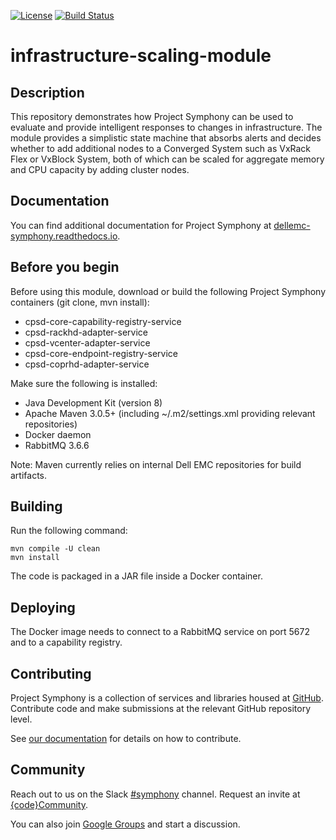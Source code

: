 [![License](https://img.shields.io/badge/License-EPL%201.0-red.svg)](https://opensource.org/licenses/EPL-1.0)
[![Build Status](https://travis-ci.org/dellemc-symphony/infrastructure-scaling-module.svg?branch=master)](https://travis-ci.org/dellemc-symphony/infrastructure-scaling-module)
# infrastructure-scaling-module
## Description
This repository demonstrates how Project Symphony can be used to evaluate and provide intelligent responses to changes in infrastructure. The module provides a simplistic state machine that absorbs alerts and decides whether to add additional nodes to a Converged System such as VxRack Flex or VxBlock System, both of which can be scaled for aggregate memory and CPU capacity by adding cluster nodes. 

## Documentation
You can find additional documentation for Project Symphony at [dellemc-symphony.readthedocs.io][documentation].

## Before you begin
Before using this module, download or build the following Project Symphony containers (git clone, mvn install):  
* cpsd-core-capability-registry-service
* cpsd-rackhd-adapter-service
* cpsd-vcenter-adapter-service
* cpsd-core-endpoint-registry-service
* cpsd-coprhd-adapter-service  

Make sure the following is installed:

* Java Development Kit (version 8)
* Apache Maven 3.0.5+ (including ~/.m2/settings.xml providing relevant repositories)
* Docker daemon
* RabbitMQ  3.6.6

Note: Maven currently relies on internal Dell EMC repositories for build artifacts.
## Building
Run the following command:  
  
```
mvn compile -U clean  
mvn install
```  

The code is packaged in a JAR file inside a Docker container. 
## Deploying
The Docker image needs to connect to a RabbitMQ service on port 5672 and to a capability registry.

## Contributing
Project Symphony is a collection of services and libraries housed at [GitHub][github].
Contribute code and make submissions at the relevant GitHub repository level.

See [our documentation][contributing] for details on how to contribute.

## Community
Reach out to us on the Slack [#symphony][slack] channel. Request an invite at [{code}Community][codecommunity].

You can also join [Google Groups][googlegroups] and start a discussion.

[documentation]: https://dellemc-symphony.readthedocs.io/en/latest/
[slack]: https://codecommunity.slack.com/messages/symphony
[googlegroups]: https://groups.google.com/forum/#!forum/dellemc-symphony
[codecommunity]: http://community.codedellemc.com/
[contributing]: http://dellemc-symphony.readthedocs.io/en/latest/contributingtosymphony.html
[github]: https://github.com/dellemc-symphony

